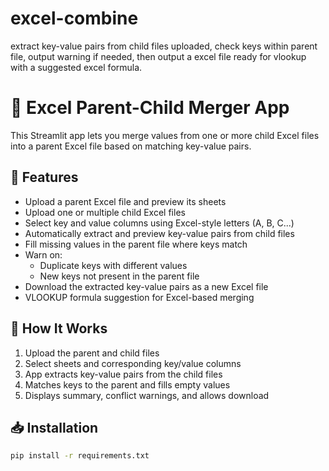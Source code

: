 # excel-combine
extract key-value pairs from child files uploaded, check keys within parent file, output warning if needed, then output a excel file ready for vlookup with a suggested excel formula.

# 🔗 Excel Parent-Child Merger App

This Streamlit app lets you merge values from one or more child Excel files into a parent Excel file based on matching key-value pairs.

## 🚀 Features

- Upload a parent Excel file and preview its sheets
- Upload one or multiple child Excel files
- Select key and value columns using Excel-style letters (A, B, C...)
- Automatically extract and preview key-value pairs from child files
- Fill missing values in the parent file where keys match
- Warn on:
  - Duplicate keys with different values
  - New keys not present in the parent file
- Download the extracted key-value pairs as a new Excel file
- VLOOKUP formula suggestion for Excel-based merging

## 🧠 How It Works

1. Upload the parent and child files
2. Select sheets and corresponding key/value columns
3. App extracts key-value pairs from the child files
4. Matches keys to the parent and fills empty values
5. Displays summary, conflict warnings, and allows download

## 📥 Installation

```bash
pip install -r requirements.txt

